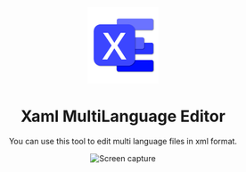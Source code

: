 <p align="center">
  <a href="https://kitx.apps.catrol.cn/" target="_blank" rel="noopener noreferrer">
    <img width="128" src="https://raw.githubusercontent.com/Dynesshely/XamlMultiLanguageEditor/main/XamlMultiLanguageEditor.Winform/icon.png" alt="KitX Logo">
  </a>
</p>

<h1 align="center">Xaml MultiLanguage Editor</h1>

<p align="center">
You can use this tool to edit multi language files in xml format.
</p>

<p align="center">
  <img src="https://user-images.githubusercontent.com/50760269/215033317-5d112893-d8a1-4d5f-9f4d-a30df645004d.png" alt="Screen capture">
</p>
